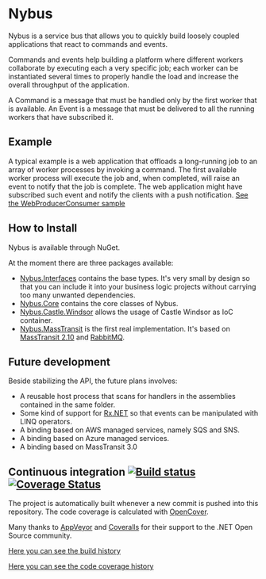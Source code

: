 # Nybus #

Nybus is a service bus that allows you to quickly build loosely coupled applications that react to commands and events.

Commands and events help building a platform where different workers collaborate by executing each a very specific job; each worker can be instantiated several times to properly handle the load and increase the overall throughput of the application.

A Command is a message that must be handled only by the first worker that is available.
An Event is a message that must be delivered to all the running workers that have subscribed it.

## Example ##

A typical example is a web application that offloads a long-running job to an array of worker processes by invoking a command. The first available worker process will execute the job and, when completed, will raise an event to notify that the job is complete. The web application might have subscribed such event and notify the clients with a push notification. 
[See the WebProducerConsumer sample](https://github.com/Nybus-project/Nybus/tree/master/samples/WebProducerConsumer)

## How to Install

Nybus is available through NuGet. 

At the moment there are three packages available:
* [Nybus.Interfaces](https://www.nuget.org/packages/Nybus.Interfaces/) contains the base types. It's very small by design so that you can include it into your business logic projects without carrying too many unwanted dependencies.
* [Nybus.Core](https://www.nuget.org/packages/Nybus.Core/) contains the core classes of Nybus.
* [Nybus.Castle.Windsor](https://www.nuget.org/packages/Nybus.Castle.Windsor/) allows the usage of Castle Windsor as IoC container.
* [Nybus.MassTransit](https://www.nuget.org/packages/Nybus.MassTransit/) is the first real implementation. It's based on [MassTransit 2.10](https://github.com/phatboyg/MassTransit) and [RabbitMQ](http://www.rabbitmq.com/).

## Future development

Beside stabilizing the API, the future plans involves:
* A reusable host process that scans for handlers in the assemblies contained in the same folder.
* Some kind of support for [Rx.NET](https://github.com/Reactive-Extensions/Rx.NET) so that events can be manipulated with LINQ operators.
* A binding based on AWS managed services, namely SQS and SNS.
* A binding based on Azure managed services.
* A binding based on MassTransit 3.0

## Continuous integration [![Build status](https://ci.appveyor.com/api/projects/status/x8o0xh40cdf6a67l?svg=true)](https://ci.appveyor.com/project/Kralizek/nybus) [![Coverage Status](https://coveralls.io/repos/Nybus-project/Nybus/badge.svg?branch=master&service=github)](https://coveralls.io/github/Nybus-project/Nybus?branch=master)

The project is automatically built whenever a new commit is pushed into this repository.
The code coverage is calculated with [OpenCover](https://github.com/OpenCover/opencover).

Many thanks to [AppVeyor](http://www.appveyor.com/) and [Coveralls](https://coveralls.io/) for their support to the .NET Open Source community.

[Here you can see the build history](https://ci.appveyor.com/project/Kralizek/nybus/history)

[Here you can see the code coverage history](https://coveralls.io/github/Nybus-project/Nybus)


